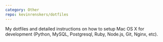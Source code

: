 ```yaml
---
category: Other
repo: kevinrenskers/dotfiles
---
```


My dotfiles and detailed instructions on how to setup Mac OS X for development (Python, MySQL, Postgresql, Ruby, Node.js, Git, Nginx, etc).
